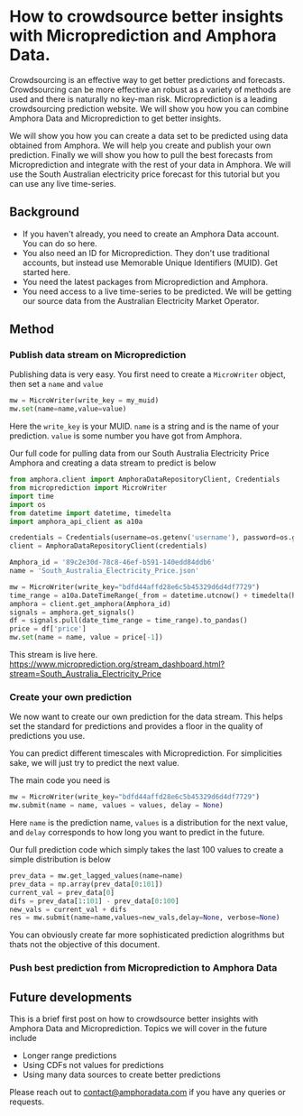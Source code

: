 # How to crowdsource better insights with Microprediction and Amphora Data.

Crowdsourcing is an effective way to get better predictions and forecasts. Crowdsourcing can be more effective an robust as a variety of methods are used and there is naturally no key-man risk. Microprediction is a leading crowdsourcing prediction website. We will show you how you can combine Amphora Data and Microprediction to get better insights.

We will show you how you can create a data set to be predicted using data obtained from Amphora. We will help you create and publish your own prediction. Finally we will show you how to pull the best forecasts from Microprediction and integrate with the rest of your data in Amphora. We will use the South Australian electricity price forecast for this tutorial but you can use any live time-series.

## Background

* If you haven't already, you need to create an Amphora Data account. You can do so here. 
* You also need an ID for Microprediction. They don't use traditional accounts, but instead use Memorable Unique Identifiers (MUID). Get started here.
* You need the latest packages from Microprediction and Amphora.
* You need access to a live time-series to be predicted. We will be getting our source data from the Australian Electricity Market Operator. 
    
## Method

### Publish data stream on Microprediction
Publishing data is very easy. You first need to create a `MicroWriter` object, then set a `name` and `value`
```py
mw = MicroWriter(write_key = my_muid)
mw.set(name=name,value=value)
```
Here the `write_key` is your MUID. `name` is a string and is the name of your prediction. `value` is some number you have got from Amphora.

Our full code for pulling data from our South Australia Electricity Price Amphora and creating a data stream to predict is below
```py
from amphora.client import AmphoraDataRepositoryClient, Credentials
from microprediction import MicroWriter
import time
import os
from datetime import datetime, timedelta
import amphora_api_client as a10a

credentials = Credentials(username=os.getenv('username'), password=os.getenv('password'))
client = AmphoraDataRepositoryClient(credentials) 

Amphora_id = '89c2e30d-78c8-46ef-b591-140edd84ddb6'
name = 'South_Australia_Electricity_Price.json'

mw = MicroWriter(write_key="bdfd44affd28e6c5b45329d6d4df7729")
time_range = a10a.DateTimeRange(_from = datetime.utcnow() + timedelta(hours=-1) , to= datetime.utcnow() )
amphora = client.get_amphora(Amphora_id)
signals = amphora.get_signals()
df = signals.pull(date_time_range = time_range).to_pandas()
price = df['price']
mw.set(name = name, value = price[-1])
```
This stream is live here. https://www.microprediction.org/stream_dashboard.html?stream=South_Australia_Electricity_Price

### Create your own prediction

We now want to create our own prediction for the data stream. This helps set the standard for predictions and provides a floor in the quality of predictions you use.

You can predict different timescales with Microprediction. For simplicities sake, we will just try to predict the next value.

The main code you need is 
```py
mw = MicroWriter(write_key="bdfd44affd28e6c5b45329d6d4df7729")
mw.submit(name = name, values = values, delay = None)
```
Here `name` is the prediction name, `values` is a distribution for the next value, and `delay` corresponds to how long you want to predict in the future.

Our full prediction code which simply takes the last 100 values to create a simple distribution is below
```py
prev_data = mw.get_lagged_values(name=name)
prev_data = np.array(prev_data[0:101])
current_val = prev_data[0]
difs = prev_data[1:101] - prev_data[0:100]
new_vals = current_val + difs
res = mw.submit(name=name,values=new_vals,delay=None, verbose=None)
```
You can obviously create far more sophisticated prediction alogrithms but thats not the objective of this document.

### Push best prediction from Microprediction to Amphora Data


## Future developments

This is a brief first post on how to crowdsource better insights with Amphora Data and Microprediction. Topics we will cover in the future include
* Longer range predictions
* Using CDFs not values for predictions
* Using many data sources to create better predictions

Please reach out to contact@amphoradata.com if you have any queries or requests.
